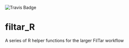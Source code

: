 ![Travis Badge](https://travis-ci.com/TBradley27/filtar_R.svg?branch=master)

# filtar_R
A series of R helper functions for the larger FilTar workflow

